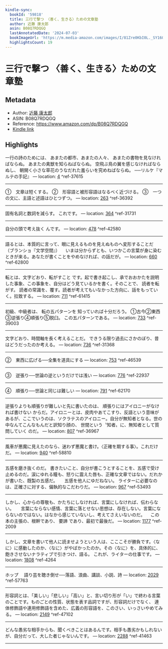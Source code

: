 ```yaml
---
kindle-sync:
  bookId: '59818'
  title: 三行で撃つ 〈善く、生きる〉ための文章塾
  author: 近藤 康太郎
  asin: B08Q7RDQGQ
  lastAnnotatedDate: '2024-07-03'
  bookImageUrl: 'https://m.media-amazon.com/images/I/81Zre0KbI0L._SY160.jpg'
  highlightsCount: 19
---
```

# 三行で撃つ 〈善く、生きる〉ための文章塾
## Metadata
* Author: [近藤 康太郎](https://www.amazon.comundefined)
* ASIN: B08Q7RDQGQ
* Reference: https://www.amazon.com/dp/B08Q7RDQGQ
* [Kindle link](kindle://book?action=open&asin=B08Q7RDQGQ)

## Highlights
一行の詩のためには、 あまたの都市、あまたの人々、 あまたの書物を見なければならぬ。 あまたの禽獣を知らねばならぬ。 空飛ぶ鳥の翼を感じなければならぬし、 朝開く小さな草花のうなだれた羞らいを究めねばならぬ。 ──リルケ『マルテの手記』 — location: [4](kindle://book?action=open&asin=B08Q7RDQGQ&location=4) ^ref-37615

---
①　文章は短くする。 ②　形容語と被形容語はなるべく近づける。 ③　一つの文に、主語と述語はひとつずつ。 — location: [263](kindle://book?action=open&asin=B08Q7RDQGQ&location=263) ^ref-36392

---
固有名詞と数詞を減らす。 これです。 — location: [364](kindle://book?action=open&asin=B08Q7RDQGQ&location=364) ^ref-31731

---
自分の頭で考え抜く んです。 — location: [478](kindle://book?action=open&asin=B08Q7RDQGQ&location=478) ^ref-42580

---
語るとは、本質的に言って、眼に見えるものを見えぬものへ変形することだ （ブランショ『文学空間』） 　いまは分からずとも、いつかこの言葉が身に染むときが来る。あなたが書くことをやめなければ、の話だが。 — location: [660](kindle://book?action=open&asin=B08Q7RDQGQ&location=660) ^ref-62800

---
転とは、文字どおり、転がすこと です。起で書き起こし、承でおおかたを説明した事象、この事象を、自分はどう見ているかを書く。そのことで、 読者を転がす。 読者の常識を、覆す。読者が考えてもいなかった方向に、話をもっていく。拉致する。 — location: [711](kindle://book?action=open&asin=B08Q7RDQGQ&location=711) ^ref-61415

---
初級、中級者は、 転の五パターンを 知っていれば十分だろう。 ①古今②東西③逆張り④順張り⑤脱臼。 この五パターンである。 — location: [733](kindle://book?action=open&asin=B08Q7RDQGQ&location=733) ^ref-39003

---
文字どおり、時間軸を長く考えることだ。 できうる限り過去にさかのぼり、昔はどうだったのか考える。 — location: [736](kindle://book?action=open&asin=B08Q7RDQGQ&location=736) ^ref-31368

---
②　東西に広げる──全集を道具にする — location: [753](kindle://book?action=open&asin=B08Q7RDQGQ&location=753) ^ref-46539

---
③　逆張り──世論の逆というだけでは浅い — location: [776](kindle://book?action=open&asin=B08Q7RDQGQ&location=776) ^ref-22937

---
④　順張り──世論と同じは難しい — location: [791](kindle://book?action=open&asin=B08Q7RDQGQ&location=791) ^ref-62170

---
逆張りよりも順張りが難しいと先に書いたのは、 順張りにはアイロニーがなければ書けない からだ。アイロニーとは、皮肉やあてこすり、反語という意味があるが、ここでいうのは、ソクラテスのアイロニー。自分が無知者となる。世の中なんてこんなもんだと訳知り顔の、 世間という〝知者〟に、無知者として質問していく のだ。 — location: [807](kindle://book?action=open&asin=B08Q7RDQGQ&location=807) ^ref-36967

---
風車が悪魔に見えたのなら、迷わず悪魔と書け。〈正確を期する事〉。これだけだ。 — location: [940](kindle://book?action=open&asin=B08Q7RDQGQ&location=940) ^ref-58810

---
五感を磨き抜くのだ。 書きたいこと、自分が書こうとすることを、五感で受け止めるのだ。涙にゆれる瞳も、怒りに震えた唇も、正確な文章ではない。だれかが書いた、既製の五感だ。 　 五感を他人にゆだねない。 ライターに必要なのは、正確さに対する、偏執的なこだわりだ。 — location: [967](kindle://book?action=open&asin=B08Q7RDQGQ&location=967) ^ref-53493

---
しかし、心からの尊敬も、かたちにしなければ、言葉にしなければ、伝わらない。 　 言葉にならない感情、言葉に落とせない思想は、存在しない。言葉にならないのではない。はなから感じていないし、考えてさえいないのだ。 　この本の主張の、根幹であり、 要諦 であり、最初で最後だ。 — location: [1177](kindle://book?action=open&asin=B08Q7RDQGQ&location=1177) ^ref-2009

---
しかし、文章を書いて他人に読ませようという人は、こここそが勝負です。〈なに〉に感動したのか、〈なに〉がやばかったのか。その〈なに〉を、具体的に、飽きさせないナラティブで引きつけ、語る。 これが、ライターの仕事です。 — location: [1808](kindle://book?action=open&asin=B08Q7RDQGQ&location=1808) ^ref-4264

---
ホップ 　語り芸を聴き倒せ──落語、浪曲、講談、小説、詩 — location: [2029](kindle://book?action=open&asin=B08Q7RDQGQ&location=2029) ^ref-57763

---
形容詞とは、「美しい」「悲しい」「高い」と、言い切り形が「い」で終わる言葉のことです。ものごとの性質、状態を表す品詞ですが、形容詞だけでなく、 連体修飾語や連用修飾語を含めた、広義の形容語を、このさい、いっさいやめてみる。 — location: [2149](kindle://book?action=open&asin=B08Q7RDQGQ&location=2149) ^ref-47102

---
どんな愚劣な相手からも、聞くべきことはあるんです。相手も愚劣かもしれないが、自分だって、大した者じゃないんです。 — location: [2288](kindle://book?action=open&asin=B08Q7RDQGQ&location=2288) ^ref-41463

---
